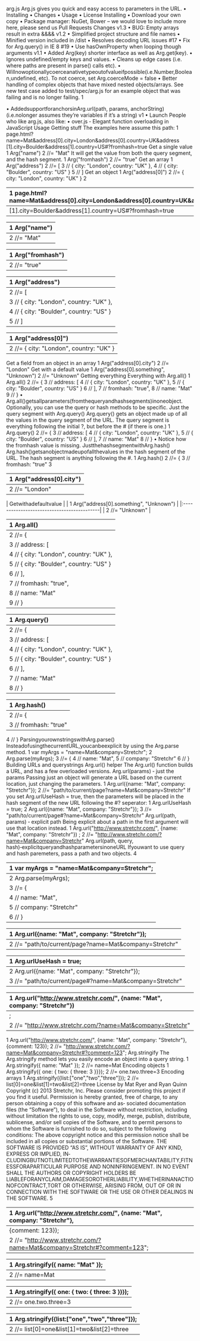 arg.js
Arg.js gives you quick and easy access to parameters in the URL.
• Installing
• Changes
• Usage
• License
Installing
• Download your own copy
• Package manager: NuGet, Bower
– we would love to include more here, please send us Pull Requests
Changes
v1.3
• BUG: Empty arrays result in extra &&&&
v1.2
• Simplified project structure and file names
• Minified version included in /dist
• Resolves decoding URL issues #17
• Fix for Arg.query() in IE 8 #19
• Use hasOwnProperty when looping though arguments
v1.1
• Added Arg(key) shorter interface as well as Arg.get(key).
• Ignores undefined/empty keys and values.
• Cleans up edge cases (i.e. where paths are present in parse() calls etc).
• Willnowoptionallycoerceanativetypeoutofvalueifpossible(i.e.Number,Boolean,undefined,
etc). To not coerce, set Arg.coerceMode = false
• Better handling of complex objects that have mixed nested objects/arrays. See new test case
added to test/spec/arg.js for an example object that was failing and is no longer failing.
1

• AddedsupportforanchorsinArg.url(path, params, anchorString)(i.e.nolonger
assumes they’re variables if it’s a string)
v1
• Launch
People who like arg.js, also like:
• over.js ‑ Elegant function overloading in JavaScript
Usage
Getting stuff
The examples here assume this path:
1 page.html?name=Mat&address[0].city=London&address[0].country=UK&address
[1].city=Boulder&address[1].country=US#?fromhash=true
Get a single value
1 Arg("name")
2 //= "Mat"
It will get the value from both the query segment, and the hash segment.
1 Arg("fromhash")
2 //= "true"
Get an array
1 Arg("address")
2 //= [
3 // { city: "London", country: "UK" },
4 // { city: "Boulder", country: "US" }
5 // ]
Get an object
1 Arg("address[0]")
2 //= { city: "London", country: "UK" }
2

| 1 page.html?name=Mat&address[0].city=London&address[0].country=UK&address   |
|:----------------------------------------------------------------------------|
| [1].city=Boulder&address[1].country=US#?fromhash=true                       |

| 1 Arg("name")   |
|:----------------|
| 2 //= "Mat"     |

| 1 Arg("fromhash")   |
|:--------------------|
| 2 //= "true"        |

| 1 Arg("address")                        |
|:----------------------------------------|
| 2 //= [                                 |
| 3 // { city: "London", country: "UK" }, |
| 4 // { city: "Boulder", country: "US" } |
| 5 // ]                                  |

| 1 Arg("address[0]")                     |
|:----------------------------------------|
| 2 //= { city: "London", country: "UK" } |

Get a field from an object in an array
1 Arg("address[0].city")
2 //= "London"
Get with a default value
1 Arg("address[0].something", "Unknown")
2 //= "Unknown"
Getting everything
Everything with Arg.all()
1 Arg.all()
2 //= {
3 // address: [
4 // { city: "London", country: "UK" },
5 // { city: "Boulder", country: "US" }
6 // ],
7 // fromhash: "true",
8 // name: "Mat"
9 // }
• Arg.all()getsallparameters(fromthequeryandhashsegments)inoneobject. Optionally,
you can use the query or hash methods to be specific.
Just the query segment with Arg.query() Arg.query() gets an object made up of all the
values in the query segment of the URL. The query segment is everything following the initial ?, but
before the # (if there is one.)
1 Arg.query()
2 //= {
3 // address: [
4 // { city: "London", country: "UK" },
5 // { city: "Boulder", country: "US" }
6 // ],
7 // name: "Mat"
8 // }
• Notice how the fromhash value is missing.
JustthehashsegmentwithArg.hash() Arg.hash()getsanobjectmadeupofallthevalues
in the hash segment of the URL. The hash segment is anything following the #.
1 Arg.hash()
2 //= {
3 // fromhash: "true"
3

| 1 Arg("address[0].city")   |
|:---------------------------|
| 2 //= "London"             |

| Getwithadefaultvalue                       |
| 1 Arg("address[0].something", "Unknown")   |
|:-------------------------------------------|
| 2 //= "Unknown"                            |

| 1 Arg.all()                             |
|:----------------------------------------|
| 2 //= {                                 |
| 3 // address: [                         |
| 4 // { city: "London", country: "UK" }, |
| 5 // { city: "Boulder", country: "US" } |
| 6 // ],                                 |
| 7 // fromhash: "true",                  |
| 8 // name: "Mat"                        |
| 9 // }                                  |

| 1 Arg.query()                           |
|:----------------------------------------|
| 2 //= {                                 |
| 3 // address: [                         |
| 4 // { city: "London", country: "UK" }, |
| 5 // { city: "Boulder", country: "US" } |
| 6 // ],                                 |
| 7 // name: "Mat"                        |
| 8 // }                                  |

| 1 Arg.hash()          |
|:----------------------|
| 2 //= {               |
| 3 // fromhash: "true" |

4 // }
ParsingyourownstringswithArg.parse() InsteadofusingthecurrentURL,youcanbeexplicit
by using the Arg.parse method.
1 var myArgs = "name=Mat&company=Stretchr";
2 Arg.parse(myArgs);
3 //= {
4 // name: "Mat",
5 // company: "Stretchr"
6 // }
Building URLs and querystrings
Arg.url() helper
The Arg.url() function builds a URL, and has a few overloaded versions.
Arg.url(params) ‑ just the params Passing just an object will generate a URL based on the
current location, just changing the parameters.
1 Arg.url({name: "Mat", company: "Stretchr"});
2 //= "path/to/current/page?name=Mat&company=Stretchr"
If you set Arg.urlUseHash = true, then the parameters will be placed in the hash segment of
the new URL following the #? seperator:
1 Arg.urlUseHash = true;
2 Arg.url({name: "Mat", company: "Stretchr"});
3 //= "path/to/current/page#?name=Mat&company=Stretchr"
Arg.url(path, params) ‑ explicit path Being explicit about a path in the first argument will
use that location instead.
1 Arg.url("http://www.stretchr.com/", {name: "Mat", company: "Stretchr"})
;
2 //= "http://www.stretchr.com/?name=Mat&company=Stretchr"
Arg.url(path, query, hash)‑explicitqueryandhashparametersinoneURL Ifyouwant
to use query and hash paremeters, pass a path and two objects.
4

| 1 var myArgs = "name=Mat&company=Stretchr";   |
|:----------------------------------------------|
| 2 Arg.parse(myArgs);                          |
| 3 //= {                                       |
| 4 // name: "Mat",                             |
| 5 // company: "Stretchr"                      |
| 6 // }                                        |

| 1 Arg.url({name: "Mat", company: "Stretchr"});         |
|:-------------------------------------------------------|
| 2 //= "path/to/current/page?name=Mat&company=Stretchr" |

| 1 Arg.urlUseHash = true;                                |
|:--------------------------------------------------------|
| 2 Arg.url({name: "Mat", company: "Stretchr"});          |
| 3 //= "path/to/current/page#?name=Mat&company=Stretchr" |

| 1 Arg.url("http://www.stretchr.com/", {name: "Mat", company: "Stretchr"})   |
|:----------------------------------------------------------------------------|
| ;                                                                           |
| 2 //= "http://www.stretchr.com/?name=Mat&company=Stretchr"                  |

1 Arg.url("http://www.stretchr.com/", {name: "Mat", company: "Stretchr"},
{comment: 123});
2 //= "http://www.stretchr.com/?name=Mat&company=Stretchr#?comment=123";
Arg.stringify The Arg.stringify method lets you easily encode an object into a query
string.
1 Arg.stringify({ name: "Mat" });
2 //= name=Mat
Encoding objects
1 Arg.stringify({ one: { two: { three: 3 }}});
2 //= one.two.three=3
Encoding arrays
1 Arg.stringify({list:["one","two","three"]});
2 //= list[0]=one&list[1]=two&list[2]=three
License
by Mat Ryer and Ryan Quinn Copyright (c) 2013 Stretchr, Inc.
Please consider promoting this project if you find it useful.
Permission is hereby granted, free of charge, to any person obtaining a copy of this software and as‑
sociated documentation files (the “Software”), to deal in the Software without restriction, including
without limitation the rights to use, copy, modify, merge, publish, distribute, sublicense, and/or sell
copies of the Software, and to permit persons to whom the Software is furnished to do so, subject to
the following conditions:
The above copyright notice and this permission notice shall be included in all copies or substantial
portions of the Software.
THE SOFTWARE IS PROVIDED “AS IS”, WITHOUT WARRANTY OF ANY KIND, EXPRESS OR IMPLIED, IN‑
CLUDINGBUTNOTLIMITEDTOTHEWARRANTIESOFMERCHANTABILITY,FITNESSFORAPARTICULAR
PURPOSE AND NONINFRINGEMENT. IN NO EVENT SHALL THE AUTHORS OR COPYRIGHT HOLDERS BE
LIABLEFORANYCLAIM,DAMAGESOROTHERLIABILITY,WHETHERINANACTIONOFCONTRACT,TORT
OR OTHERWISE, ARISING FROM, OUT OF OR IN CONNECTION WITH THE SOFTWARE OR THE USE OR
OTHER DEALINGS IN THE SOFTWARE.
5

| 1 Arg.url("http://www.stretchr.com/", {name: "Mat", company: "Stretchr"},   |
|:----------------------------------------------------------------------------|
| {comment: 123});                                                            |
| 2 //= "http://www.stretchr.com/?name=Mat&company=Stretchr#?comment=123";    |

| 1 Arg.stringify({ name: "Mat" });   |
|:------------------------------------|
| 2 //= name=Mat                      |

| 1 Arg.stringify({ one: { two: { three: 3 }}});   |
|:-------------------------------------------------|
| 2 //= one.two.three=3                            |

| 1 Arg.stringify({list:["one","two","three"]});   |
|:-------------------------------------------------|
| 2 //= list[0]=one&list[1]=two&list[2]=three      |